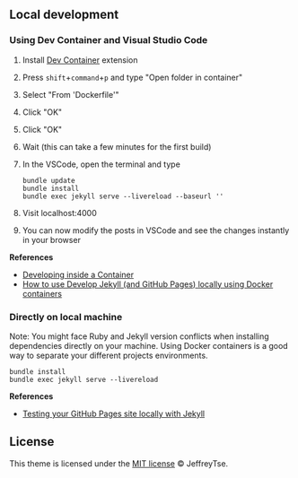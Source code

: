 ## Local development

### Using Dev Container and Visual Studio Code

1. Install [Dev Container](https://marketplace.visualstudio.com/items?itemName=ms-vscode-remote.remote-containers) extension

1. Press `shift`+`command`+`p` and type "Open folder in container"

1. Select "From 'Dockerfile'"

1. Click "OK"

1. Click "OK"

1. Wait (this can take a few minutes for the first build)

1. In the VSCode, open the terminal and type
    ```
    bundle update
    bundle install
    bundle exec jekyll serve --livereload --baseurl ''
    ```

1. Visit localhost:4000

1. You can now modify the posts in VSCode and see the changes instantly in your browser

**References**

- [Developing inside a Container](https://code.visualstudio.com/docs/devcontainers/containers)
- [How to use Develop Jekyll (and GitHub Pages) locally using Docker containers](https://github.com/BillRaymond/my-jekyll-docker-website/tree/main)

### Directly on local machine
Note: You might face Ruby and Jekyll version conflicts when installing dependencies directly on your machine. Using Docker containers is a good way to separate your different projects environments.

```
bundle install
bundle exec jekyll serve --livereload
```
**References**

- [Testing your GitHub Pages site locally with Jekyll](https://docs.github.com/en/pages/setting-up-a-github-pages-site-with-jekyll/testing-your-github-pages-site-locally-with-jekyll)

## License

This theme is licensed under the [MIT license](https://opensource.org/licenses/mit-license.php) © JeffreyTse.

<!-- External links -->

[jekyll]: https://jekyllrb.com/
[yat-git-repo]: https://github.com/jeffreytse/jekyll-theme-yat/
[yat-live-demo]: https://jeffreytse.github.io/jekyll-theme-yat/
[jekyll-spaceship]: https://github.com/jeffreytse/jekyll-spaceship
[jekyll-seo-tag]: https://github.com/jekyll/jekyll-seo-tag
[jekyll-sitemap]: https://github.com/jekyll/jekyll-sitemap
[jekyll-feed]: https://github.com/jekyll/jekyll-feed
[highlight-js]: https://github.com/highlightjs/highlight.js
